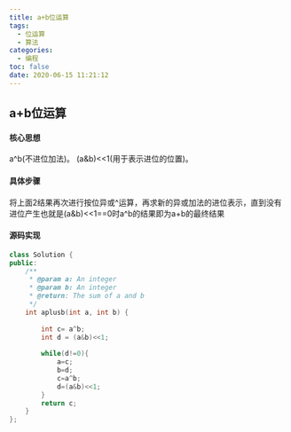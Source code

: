 ```yaml
---
title: a+b位运算
tags:
  - 位运算
  - 算法
categories:
  - 编程
toc: false
date: 2020-06-15 11:21:12
---
```


## a+b位运算
#### 核心思想
a^b(不进位加法)。
(a&b)<<1(用于表示进位的位置)。
#### 具体步骤
将上面2结果再次进行按位异或^运算，再求新的异或加法的进位表示，直到没有进位产生也就是(a&b)<<1==0时a^b的结果即为a+b的最终结果
#### 源码实现
```c++
class Solution {
public:
    /**
     * @param a: An integer
     * @param b: An integer
     * @return: The sum of a and b 
     */
    int aplusb(int a, int b) {
        
        int c= a^b;
        int d = (a&b)<<1;
        
        while(d!=0){
            a=c;
            b=d;
            c=a^b;
            d=(a&b)<<1;
        }
        return c;
    }
};
```